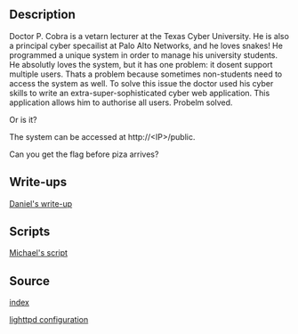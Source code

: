 ## Description

Doctor P. Cobra is a vetarn lecturer at the Texas Cyber University. He is also a principal cyber specailist at Palo Alto Networks, and he loves snakes!
He programmed a unique system in order to manage his university students. He absolutly loves the system, but it has one problem: it dosent support multiple users.
Thats a problem because sometimes non-students need to access the system as well.
To solve this issue the doctor used his cyber skills to write an extra-super-sophisticated cyber web application. This application allows him to authorise all users. Probelm solved. 

Or is it? 

The system can be accessed at http://\<IP\>/public. 

Can you get the flag before piza arrives?

## Write-ups
[Daniel's write-up](write-up.md)

## Scripts
[Michael's script](pgp-util.py)

## Source
[index](index.pl)

[lighttpd configuration](lighttpd.conf)
